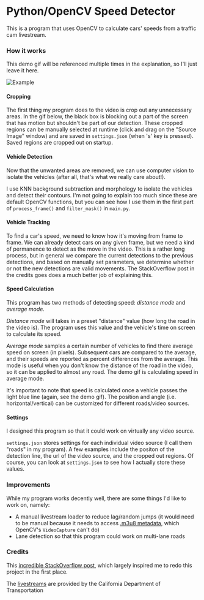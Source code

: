 # Python/OpenCV Speed Detector #

This is a program that uses OpenCV to calculate cars' speeds from a traffic cam livestream.

### How it works ###

This demo gif will be referenced multiple times in the explanation, so I'll just leave it here.

![Example](./demo.gif)

#### Cropping ####

The first thing my program does to the video is crop out any unnecessary areas. In the gif below, the black box is blocking out a part of the screen that has motion but shouldn't be part of our detection. These cropped regions can be manually selected at runtime (click and drag on the "Source Image" window) and are saved in `settings.json` (when 's' key is pressed). Saved regions are cropped out on startup.

#### Vehicle Detection ####

Now that the unwanted areas are removed, we can use computer vision to isolate the vehicles (after all, that's what we really care about!). 

I use KNN background subtraction and morphology to isolate the vehicles and detect their contours. I'm not going to explain too much since these are default OpenCV functions, but you can see how I use them in the first part of `process_frame()` and `filter_mask()` in `main.py`.

#### Vehicle Tracking ####

To find a car's speed, we need to know how it's moving from frame to frame. We can already detect cars on any given frame, but we need a kind of permanence to detect as the move in the video. This is a rather long process, but in general we compare the current detections to the previous detections, and based on manually set parameters, we determine whether or not the new detections are valid movements. The StackOverflow post in the credits goes does a much better job of explaining this.

#### Speed Calculation ####

This program has two methods of detecting speed: *distance mode* and *average mode*.

*Distance mode* will takes in a preset "distance" value (how long the road in the video is). The program uses this value and the vehicle's time on screen to calculate its speed.

*Average mode* samples a certain number of vehicles to find there average speed on screen (in pixels). Subsequent cars are compared to the average, and their speeds are reported as percent differences from the average. This mode is useful when you don't know the distance of the road in the video, so it can be applied to almost any road. The demo gif is calculating speed in average mode.

It's important to note that speed is calculated once a vehicle passes the light blue line (again, see the demo gif). The position and angle (i.e. horizontal/vertical) can be customized for different roads/video sources.

#### Settings ####

I designed this program so that it could work on virtually any video source.

`settings.json` stores settings for each individual video source (I call them "roads" in my program). A few examples include the positon of the detection line, the url of the video source, and the cropped out regions. Of course, you can look at `settings.json` to see how I actually store these values.

### Improvements ###

While my program works decently well, there are some things I'd like to work on, namely:
* A manual livestream loader to reduce lag/random jumps (it would need to be manual because it needs to access [.m3u8 metadata](https://tools.ietf.org/html/rfc8216#section-4.3), which OpenCV's `VideoCapture` can't do)
* Lane detection so that this program could work on multi-lane roads

### Credits ###

This [incredible StackOverflow post](https://stackoverflow.com/questions/36254452/counting-cars-opencv-python-issue/36274515#36274515), which largely inspired me to redo this project in the first place.

The [livestreams](http://dot.ca.gov/d3/cameras.html) are provided by the California Department of Transportation